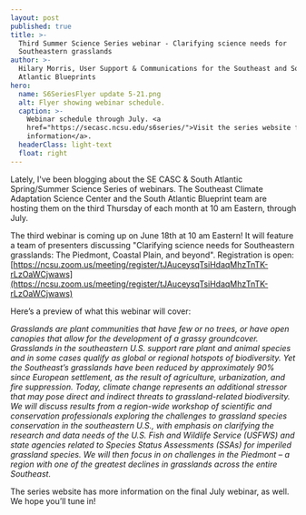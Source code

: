 ```yaml
---
layout: post
published: true
title: >-
  Third Summer Science Series webinar - Clarifying science needs for
  Southeastern grasslands
author: >-
  Hilary Morris, User Support & Communications for the Southeast and South
  Atlantic Blueprints
hero:
  name: S6SeriesFlyer update 5-21.png
  alt: Flyer showing webinar schedule.
  caption: >-
    Webinar schedule through July. <a
    href="https://secasc.ncsu.edu/s6series/">Visit the series website for more
    information</a>.
  headerClass: light-text
  float: right
---
```


Lately, I've been blogging about the SE CASC & South Atlantic Spring/Summer Science Series of webinars. The Southeast Climate Adaptation Science Center and the South Atlantic Blueprint team are hosting them on the third Thursday of each month at 10 am Eastern, through July.

The third webinar is coming up on June 18th at 10 am Eastern! It will feature a team of presenters discussing "Clarifying science needs for Southeastern grasslands: The Piedmont, Coastal Plain, and beyond". Registration is open:<!--more--> [https://ncsu.zoom.us/meeting/register/tJAuceysqTsiHdaqMhzTnTK-rLzOaWCjwaws](https://ncsu.zoom.us/meeting/register/tJAuceysqTsiHdaqMhzTnTK-rLzOaWCjwaws)

Here’s a preview of what this webinar will cover:

_Grasslands are plant communities that have few or no trees, or have open canopies that allow for the development of a grassy groundcover. Grasslands in the southeastern U.S. support rare plant and animal species and in some cases qualify as global or regional hotspots of biodiversity. Yet the Southeast’s grasslands have been reduced by approximately 90% since European settlement, as the result of agriculture, urbanization, and fire suppression. Today, climate change represents an additional stressor that may pose direct and indirect threats to grassland-related biodiversity. We will discuss results from a region-wide workshop of scientific and conservation professionals exploring the challenges to grassland species conservation in the southeastern U.S., with emphasis on clarifying the research and data needs of the U.S. Fish and Wildlife Service (USFWS) and state agencies related to Species Status Assessments (SSAs) for imperiled grassland species. We will then focus in on challenges in the Piedmont – a region with one of the greatest declines in grasslands across the entire Southeast._

The series website has more information on the final July webinar, as well. We hope you’ll tune in!
